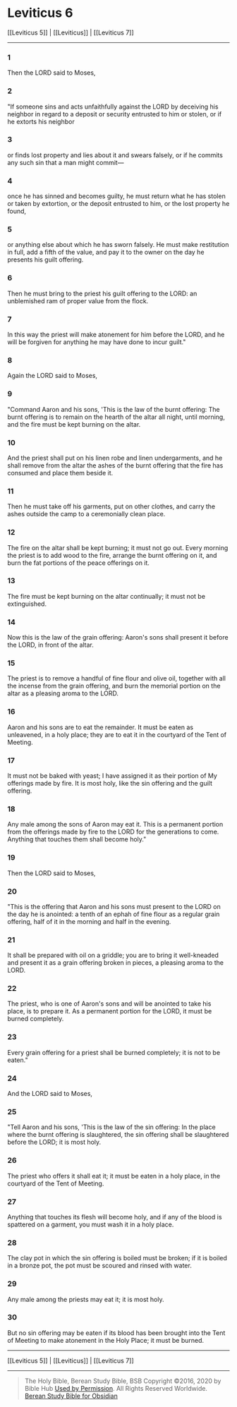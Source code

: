 # Leviticus 6

[[Leviticus 5]] | [[Leviticus]] | [[Leviticus 7]]

---

### 1
Then the LORD said to Moses,

### 2
"If someone sins and acts unfaithfully against the LORD by deceiving his neighbor in regard to a deposit or security entrusted to him or stolen, or if he extorts his neighbor

### 3
or finds lost property and lies about it and swears falsely, or if he commits any such sin that a man might commit—

### 4
once he has sinned and becomes guilty, he must return what he has stolen or taken by extortion, or the deposit entrusted to him, or the lost property he found,

### 5
or anything else about which he has sworn falsely. He must make restitution in full, add a fifth of the value, and pay it to the owner on the day he presents his guilt offering.

### 6
Then he must bring to the priest his guilt offering to the LORD: an unblemished ram of proper value from the flock.

### 7
In this way the priest will make atonement for him before the LORD, and he will be forgiven for anything he may have done to incur guilt."

### 8
Again the LORD said to Moses,

### 9
"Command Aaron and his sons, 'This is the law of the burnt offering: The burnt offering is to remain on the hearth of the altar all night, until morning, and the fire must be kept burning on the altar.

### 10
And the priest shall put on his linen robe and linen undergarments, and he shall remove from the altar the ashes of the burnt offering that the fire has consumed and place them beside it.

### 11
Then he must take off his garments, put on other clothes, and carry the ashes outside the camp to a ceremonially clean place.

### 12
The fire on the altar shall be kept burning; it must not go out. Every morning the priest is to add wood to the fire, arrange the burnt offering on it, and burn the fat portions of the peace offerings on it.

### 13
The fire must be kept burning on the altar continually; it must not be extinguished.

### 14
Now this is the law of the grain offering: Aaron's sons shall present it before the LORD, in front of the altar.

### 15
The priest is to remove a handful of fine flour and olive oil, together with all the incense from the grain offering, and burn the memorial portion on the altar as a pleasing aroma to the LORD.

### 16
Aaron and his sons are to eat the remainder. It must be eaten as unleavened, in a holy place; they are to eat it in the courtyard of the Tent of Meeting.

### 17
It must not be baked with yeast; I have assigned it as their portion of My offerings made by fire. It is most holy, like the sin offering and the guilt offering.

### 18
Any male among the sons of Aaron may eat it. This is a permanent portion from the offerings made by fire to the LORD for the generations to come. Anything that touches them shall become holy."

### 19
Then the LORD said to Moses,

### 20
"This is the offering that Aaron and his sons must present to the LORD on the day he is anointed: a tenth of an ephah of fine flour as a regular grain offering, half of it in the morning and half in the evening.

### 21
It shall be prepared with oil on a griddle; you are to bring it well-kneaded and present it as a grain offering broken in pieces, a pleasing aroma to the LORD.

### 22
The priest, who is one of Aaron's sons and will be anointed to take his place, is to prepare it. As a permanent portion for the LORD, it must be burned completely.

### 23
Every grain offering for a priest shall be burned completely; it is not to be eaten."

### 24
And the LORD said to Moses,

### 25
"Tell Aaron and his sons, 'This is the law of the sin offering: In the place where the burnt offering is slaughtered, the sin offering shall be slaughtered before the LORD; it is most holy.

### 26
The priest who offers it shall eat it; it must be eaten in a holy place, in the courtyard of the Tent of Meeting.

### 27
Anything that touches its flesh will become holy, and if any of the blood is spattered on a garment, you must wash it in a holy place.

### 28
The clay pot in which the sin offering is boiled must be broken; if it is boiled in a bronze pot, the pot must be scoured and rinsed with water.

### 29
Any male among the priests may eat it; it is most holy.

### 30
But no sin offering may be eaten if its blood has been brought into the Tent of Meeting to make atonement in the Holy Place; it must be burned.

---

[[Leviticus 5]] | [[Leviticus]] | [[Leviticus 7]]

---

> The Holy Bible, Berean Study Bible, BSB
> Copyright &copy;2016, 2020 by Bible Hub
> [Used by Permission](https://berean.bible/terms.htm). All Rights Reserved Worldwide.
> [Berean Study Bible for Obsidian](https://github.com/gapmiss/berean-study-bible-for-obsidian)


